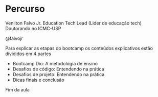 # Percurso 

Venilton Falvo Jr. Education Tech Lead (Lider de educação tech)  
Doutorando no ICMC-USP  

@falvojr

Para explicar as etapas do bootcamp os conteúdos explicativos estão divididos em 4 partes

- Bootcamp Dio: A metodologia de ensino  
- Desafios de código: Entendendo na prática  
- Desafios de projeto: Entendendo na prática  
- Dicas finais e conclusão  

Fim da aula 
